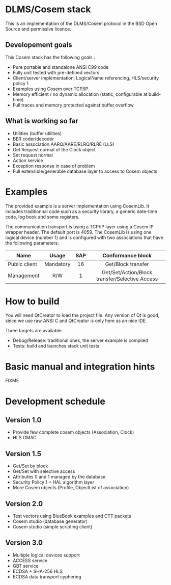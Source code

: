 # DLMS/Cosem stack

This is an implementation of the DLMS/Cosem protocol in the BSD Open Source and permissive licence.

## Developement goals

This Cosem stack has the following goals :

  * Pure portable and standalone ANSI C99 code
  * Fully unit tested with pre-defined vectors
  * Client/server implementation, LogicalName referencing, HLS/security policy 1
  * Examples using Cosem over TCP/IP
  * Memory efficient / no dynamic allocation (static, configurable at build-time)
  * Full traces and memory protected against buffer overflow

## What is working so far

  * Utilities (buffer utilities)
  * BER coder/decoder
  * Basic association AARQ/AARE/RLRQ/RLRE (LLS)
  * Get Request normal of the Clock object
  * Set request normal
  * Action service
  * Exception response in case of problem
  * Full extensible/generable database layer to access to Cosem objects


# Examples

The provided example is a server implementation using CosemLib. It includes traditionnal code such as a security library,
a generic date-time code, log book and some registers.

The communication transport is using a TCP/IP layer using a Cosem IP wrapper header. The default port is 4059.
The CosemLib is using one logical device (number 1) and is configured with two associations that have the
following parameters:


|   Name        |     Usage     |  SAP  |  Conformance block
| ------------- |:-------------:|:-----:|:-------------------:
| Public client |  Mandatory    |   16  | Get/Block transfer
| Management    |     R/W       |   1   | Get/Set/Action/Block transfer/Selective Access


# How to build

You will need QtCreator to load the project file. Any version of Qt is good, since we use raw ANSI C and
QtCreator is only here as an nice IDE.

Three targets are available:

  * Debug/Release: traditional ones, the server example is compiled
  * Tests: build and launches stack unit tests

# Basic manual and integration hints

FIXME

# Development schedule

## Version 1.0

  * Provide few complete cosem objects (Association, Clock)
  * HLS GMAC

## Version 1.5

  * Get/Set by block
  * Get/Set with selective access
  * Attributes 0 and 1 managed by the database
  * Security Policy 1 + HAL algorithm layer
  * More Cosem objects (Profile, ObjectList of association)

## Version 2.0

  * Test vectors using BlueBook examples and CTT packets
  * Cosem studio (database generator)
  * Cosem studio (simple scripting client)

## Version 3.0

  * Multiple logical devices support
  * ACCESS service
  * GBT service
  * ECDSA + SHA-256 HLS
  * ECDSA data transport cyphering


